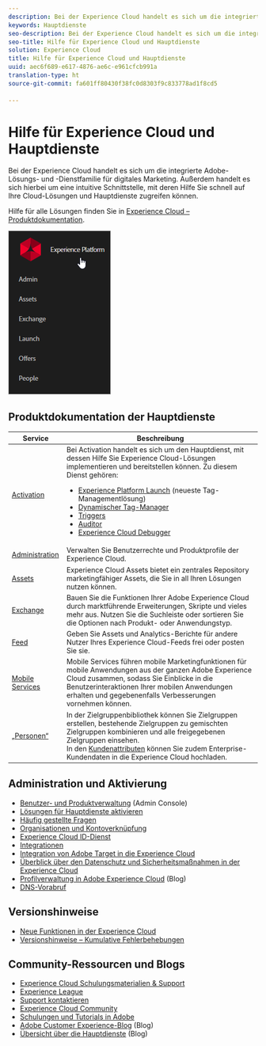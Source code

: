 ```yaml
---
description: Bei der Experience Cloud handelt es sich um die integrierte Adobe-Lösungs- und -Dienstfamilie für digitales Marketing. Außerdem handelt es sich hierbei um eine intuitive Schnittstelle, mit deren Hilfe Sie schnell auf Ihre Cloud-Lösungen und Hauptdienste zugreifen können.
keywords: Hauptdienste
seo-description: Bei der Experience Cloud handelt es sich um die integrierte Adobe-Lösungs- und -Dienstfamilie für digitales Marketing. Außerdem handelt es sich hierbei um eine intuitive Schnittstelle, mit deren Hilfe Sie schnell auf Ihre Cloud-Lösungen und Hauptdienste zugreifen können.
seo-title: Hilfe für Experience Cloud und Hauptdienste
solution: Experience Cloud
title: Hilfe für Experience Cloud und Hauptdienste
uuid: aec6f689-e617-4876-ae6c-e961cfcb991a
translation-type: ht
source-git-commit: fa601ff80430f38fc0d8303f9c833778ad1f8cd5

---
```



# Hilfe für Experience Cloud und Hauptdienste

Bei der Experience Cloud handelt es sich um die integrierte Adobe-Lösungs- und -Dienstfamilie für digitales Marketing. Außerdem handelt es sich hierbei um eine intuitive Schnittstelle, mit deren Hilfe Sie schnell auf Ihre Cloud-Lösungen und Hauptdienste zugreifen können.

Hilfe für alle Lösungen finden Sie in [Experience Cloud – Produktdokumentation](landing/experience-cloud-home.md).

![](assets/experience-cloud-core-services.png)

## Produktdokumentation der Hauptdienste

| Service | Beschreibung |
|--- |--- |
| [Activation](activation/activation.md) | Bei Activation handelt es sich um den Hauptdienst, mit dessen Hilfe Sie Experience Cloud-Lösungen implementieren und bereitstellen können. Zu diesem Dienst gehören:<ul><li>[Experience Platform Launch](https://docs.adobelaunch.com/) (neueste Tag-Managementlösung)</li><li>[Dynamischer Tag-Manager](https://marketing.adobe.com/resources/help/de_DE/dtm/)</li><li>[Triggers](activation/triggers.md)</li><li>[Auditor](https://marketing.adobe.com/resources/help/en_US/auditor/)</li><li>[Experience Cloud Debugger](https://marketing.adobe.com/resources/help/en_US/experience-cloud-debugger/)</li></ul> |
| [Administration](admin-getting-started/admin-getting-started.md) | Verwalten Sie Benutzerrechte und Produktprofile der Experience Cloud. |
| [Assets](experience-cloud-assets/experience-cloud-assets.md) | Experience Cloud Assets bietet ein zentrales Repository marketingfähiger Assets, die Sie in all Ihren Lösungen nutzen können. |
| [Exchange](https://experiencecloud.adobeexchange.com/) | Bauen Sie die Funktionen Ihrer Adobe Experience Cloud durch marktführende Erweiterungen, Skripte und vieles mehr aus. Nutzen Sie die Suchleiste oder sortieren Sie die Optionen nach Produkt- oder Anwendungstyp. |
| [Feed](feed.md) | Geben Sie Assets und Analytics-Berichte für andere Nutzer Ihres Experience Cloud-Feeds frei oder posten Sie sie. |
| [Mobile Services](https://marketing.adobe.com/resources/help/de_DE/mobile/) | Mobile Services führen mobile Marketingfunktionen für mobile Anwendungen aus der ganzen Adobe Experience Cloud zusammen, sodass Sie Einblicke in die Benutzerinteraktionen Ihrer mobilen Anwendungen erhalten und gegebenenfalls Verbesserungen vornehmen können. |
| [„Personen“](audience-library/audience-library.md) | In der Zielgruppenbibliothek können Sie Zielgruppen erstellen, bestehende Zielgruppen zu gemischten Zielgruppen kombinieren und alle freigegebenen Zielgruppen einsehen.<br>In den [Kundenattributen](attributes/attributes.md) können Sie zudem Enterprise-Kundendaten in die Experience Cloud hochladen. |

## Administration und Aktivierung

* [Benutzer- und Produktverwaltung](admin-getting-started/admin-getting-started.md) (Admin Console)
* [Lösungen für Hauptdienste aktivieren](core-services/core-services.md)
* [Häufig gestellte Fragen](admin-getting-started/admin-getting-started.md)
* [Organisationen und Kontoverknüpfung](admin-getting-started/organizations.md)
* [Experience Cloud ID-Dienst](https://marketing.adobe.com/resources/help/de_DE/mcvid/)
* [Integrationen](marketing-cloud-integrations.md)
* [Integration von Adobe Target in die Experience Cloud](https://marketing.adobe.com/resources/help/de_DE/target/a4t/?f=c_integrating_target_with_mac)
* [Überblick über den Datenschutz und Sicherheitsmaßnahmen in der Experience Cloud](assets/Adobe-Marketing-Cloud-Privacy-and-Security-Overview.pdf)
* [Profilverwaltung in Adobe Experience Cloud](https://theblog.adobe.com/profile-management-adobe-marketing-cloud-comes-together/) (Blog)
* [DNS-Vorabruf](admin-getting-started/admin-getting-started.md#concept_6BC8C6856E3644F8956D7AD0A96383B7)

## Versionshinweise

* [Neue Funktionen in der Experience Cloud](marketing-cloud-interface/marketing-cloud-interface.md#concept_9A4370BD59744928BDC9F87E978798B3)
* [Versionshinweise – Kumulative Fehlerbehebungen](marketing-cloud-interface/release-notes.md#concept_F5C9FF69A5B44395BB5FA0552F4E9175)

## Community-Ressourcen und Blogs

* [Experience Cloud Schulungsmaterialien &amp; Support](https://helpx.adobe.com/de/support/experience-cloud.html)
* [Experience League](https://landing.adobe.com/experience-league/)
* [Support kontaktieren](https://helpx.adobe.com/de/contact/enterprise-support.ec.html)
* [Experience Cloud Community](https://forums.adobe.com/community/experience-cloud)
* [Schulungen und Tutorials in Adobe](https://helpx.adobe.com/de/learning.html?promoid=KAUDK)
* [Adobe Customer Experience-Blog](https://theblog.adobe.com/customer-experience/) (Blog)
* [Übersicht über die Hauptdienste](https://theblog.adobe.com/part-2-capturing-leveraging-consumer-behavior-adobe-marketing-cloud/) (Blog)
